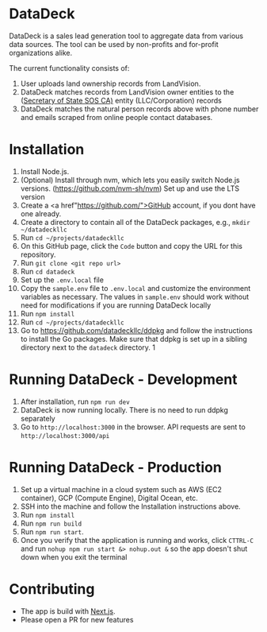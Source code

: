 # DataDeck
DataDeck is a sales lead generation tool to aggregate data from various data sources.  The tool can be used by non-profits and for-profit organizations alike.

The current functionality consists of:
1) User uploads land ownership records from LandVision.
2) DataDeck matches records from LandVision owner entities to the (<a href="https://www.sos.ca.gov/">Secretary of State SOS CA)</a> entity (LLC/Corporation) records
3) DataDeck matches the natural person records above with phone number and emails scraped from online people contact databases.

# Installation
1. Install Node.js.
  1.  (Optional) Install through nvm, which lets you easily switch Node.js versions.  (https://github.com/nvm-sh/nvm)  Set up and use the LTS version
1. Create a <a href"https://github.com/">GitHub</a> account, if you dont have one already.
1. Create a directory to contain all of the DataDeck packages, e.g., `mkdir ~/datadeckllc`
1. Run `cd ~/projects/datadeckllc`
1. On this GitHub page, click the `Code` button and copy the URL for this repository.
1. Run `git clone <git repo url>`
1. Run `cd datadeck`
1. Set up the `.env.local` file
  1.  Copy the `sample.env` file to `.env.local` and customize the environment variables as necessary.  The values in `sample.env` should work without need for modifications if you are running DataDeck locally
1. Run `npm install`
1. Run `cd ~/projects/datadeckllc`
1. Go to https://github.com/datadeckllc/ddpkg and follow the instructions to install the Go packages.  Make sure that ddpkg is set up in a sibling directory next to the `datadeck` directory.
1  

# Running DataDeck - Development
1.  After installation, run `npm run dev`
1.  DataDeck is now running locally.  There is no need to run ddpkg separately
1.  Go to `http://localhost:3000` in the browser.  API requests are sent to `http://localhost:3000/api`

# Running DataDeck - Production
1.  Set up a virtual machine in a cloud system such as AWS (EC2 container), GCP (Compute Engine), Digital Ocean, etc.
1.  SSH into the machine and follow the Installation instructions above.
1.  Run `npm install`
1.  Run `npm run build`
1.  Run `npm run start`.
1.  Once you verify that the application is running and works, click `CTTRL-C` and run `nohup npm run start &> nohup.out &` so the app doesn't shut down when you exit the terminal
    
# Contributing
*  The app is build with [Next.js](https://nextjs.org).
*  Please open a PR for new features


